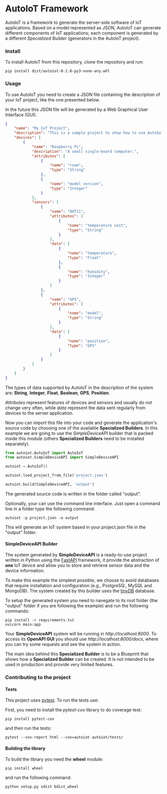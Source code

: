 # AutoIoT Framework

AutoIoT is a framework to generate the server-side software of IoT applications. Based on a model represented as JSON, AutoIoT can generate different components of IoT applications; each component is generated by a different _Specialized Builder_ (generators in the AutoIoT project).

### Install

To install AutoIoT from this repository, clone the repository and run:

```
pip install dist/autoiot-0.1.0-py3-none-any.whl
```

### Usage

To use AutoIoT you need to create a JSON file containing the description of your IoT project, like the one presented below.

In the future this JSON file will be generated by a Web Graphical User Interface (GUI).

```json
{
    "name": "My IoT Project",
    "description": "This is a sample project to show how to use AutoIoT Specialized Builders.",
    "devices": [
        {
            "name": "Raspberry Pi",
            "description": "A small single-board computer.",
            "attributes": [
                {
                    "name": "room",
                    "type": "String"
                },
                {
                    "name": "model version",
                    "type": "Integer"
                }
            ],
            "sensors": [
                {
                    "name": "DHT11",
                    "attributes": [
                        {
                            "name": "temperature unit",
                            "type": "String"
                        }
                    ],
                    "data": [
                        {
                            "name": "temperature",
                            "type": "Float"
                        },
                        {
                            "name": "humidity",
                            "type": "Integer"
                        }
                    ]
                },
                {
                    "name": "GPS",
                    "attributes": [
                        {
                            "name": "model",
                            "type": "String"
                        }
                    ],
                    "data": [
                        {
                            "name": "position",
                            "type": "GPS"
                        }
                    ]
                }                            
            ]
        }
    ]
}
```

The types of data supported by AutoIoT in the description of the system are: **String**, **Integer**, **Float**, **Boolean**, **GPS**, **Position**.

_Attributes_ represent features of devices and sensors and usually do not change very often, while _data_ represent the data sent regularly from devices to the server application.

Now you can import this file into your code and generate the application's source code by choosing one of the available **Specialized Builders**. In this example we are going to use the _SimpleDeviceAPI_ builder that is packed inside this module (others **Specialized Builders** need to be installed separately).

```python
from autoiot.AutoIoT import AutoIoT
from autoiot.SimpleDeviceAPI import SimpleDeviceAPI

autoiot = AutoIoT()

autoiot.load_project_from_file('project.json')

autoiot.build(SimpleDeviceAPI, 'output')
```

The generated source code is written in the folder called "output".

Optionally, your can use the command line interface. Just open a command line in a folder type the following command: 

```
autoiot -p project.json -o output
```

This will generate an IoT system based in your project.json file in the "output" folder.

#### SimpleDeviceAPI Builder

The system generated by **SimpleDeviceAPI** is a ready-to-use project written in Python using the [FastAPI](https://github.com/tiangolo/fastapi) framework, it provide the abstraction of **one** IoT device and allow you to store and retrieve sensor data and the device information.

To make this example the simplest possible, we choose to avoid databases that require installation and configuration (e.g., PostgreSQ:, MySQL and MongoDB). The system created by this builder uses the [tinyDB](https://github.com/msiemens/tinydb) database.

To setup the generated system you need to navegate to its root folder (the "output" folder if you are following the example) and run the following commands:

```
pip install -r requirements.txt
uvicorn main:app
```

Your **SimpleDeviceAPI** system will be running in _http://localhost:8000_. To access its **OpenAPI GUI** you should use _http://localhost:8000/docs_, where you can try some requests and see the system in action.

The main idea behind this **Specialized Builder** is to be a Blueprint that shows how a **Specialized Builder** can be created. It is not intended to be used in production and provide very limited features.

### Contributing to the project

#### Tests

This project uses [pytest](https://github.com/pytest-dev/pytest). To run the tests use:

First, you need to install the _pytest-cov_ library to do coverage test:

```
pip install pytest-cov
```

and then run the tests:

```
pytest --cov-report html --cov=autoiot autoiot/tests/
```

#### Building the library

To build the library you need the **wheel** module:

```
pip install wheel
```

and run the following command:

```
python setup.py sdist bdist_wheel
```

